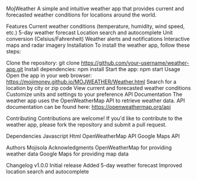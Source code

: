 MojWeather
A simple and intuitive weather app that provides current and forecasted weather conditions for locations around the world.

Features
Current weather conditions (temperature, humidity, wind speed, etc.)
5-day weather forecast
Location search and autocomplete
Unit conversion (Celsius/Fahrenheit)
Weather alerts and notifications
Interactive maps and radar imagery
Installation
To install the weather app, follow these steps:

Clone the repository: git clone https://github.com/your-username/weather-app.git
Install dependencies: npm install
Start the app: npm start
Usage
Open the app in your web browser: https://mojimoney.github.io/MOJWEATHER/Weather.html
Search for a location by city or zip code
View current and forecasted weather conditions
Customize units and settings to your preference
API Documentation
The weather app uses the OpenWeatherMap API to retrieve weather data. API documentation can be found here: https://openweathermap.org/api

Contributing
Contributions are welcome! If you'd like to contribute to the weather app, please fork the repository and submit a pull request.



Dependencies
Javascript
Html
OpenWeatherMap API
Google Maps API

Authors
Mojisola
Acknowledgments
OpenWeatherMap for providing weather data
Google Maps for providing map data

Changelog
v1.0.0
Initial release
Added 5-day weather forecast
Improved location search and autocomplete
